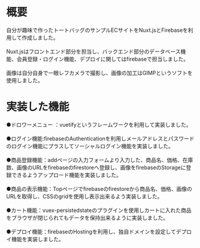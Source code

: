 # 概要
自分が趣味で作ったトートバッグのサンプルECサイトをNuxt.jsとFirebaseを利用して作成しました。<br>
<br>
Nuxt.jsはフロントエンド部分を担当し、バックエンド部分のデータベース機能、会員登録・ログイン機能、デプロイに関してはfirebaseで担当しました。<br>
<br>
画像は自分自身で一眼レフカメラで撮影し、画像の加工はGIMPというソフトを使用しました。<br>

# 実装した機能
●ドロワーメニュー ：vuetifyというフレームワークを利用して実装しました。<br>
<br>
●ログイン機能:firebaseのAuthenticationを利用しメールアドレスとパスワードのログイン機能にプラスしてソーシャルログイン機能を実装しました。<br>
<br>
●商品登録機能：addページの入力フォームより入力した、商品名、価格、在庫数、画像のURLをfirebaseのfirestoreへ登録し、画像をfirebaseのStorageに登録できるようアップロード機能を実装しました。<br>
<br>
●商品の表示機能：Topページでfirebaseのfirestoreから商品名、価格、画像のURLを取得し、CSSのgridを使用し表示出来るよう実装しました。<br>
<br>
●カート機能：vuex-persistedstateのプラグインを使用しカートに入れた商品をブラウザが閉じられてもデータを保持出来るように実装しました。<br>
<br>
●デプロイ機能：firebaseのHostingを利用し、独自ドメインを設定してデプロイ機能を実装しました。


